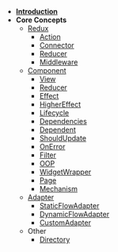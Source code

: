 -   **[Introduction](introduction/README.md)**
-   **Core Concepts**
    -   [Redux](concept/redux.md)
        -   [Action](concept/action.md)
        -   [Connector](concept/connector.md)
        -   [Reducer](concept/reducer.md)
        -   [Middleware](concept/middleware.md)
    -   [Component](concept/component.md)
        -   [View](concept/view.md)
        -   [Reducer](concept/reducer.md)
        -   [Effect](concept/effect.md)
        -   [HigherEffect](concept/higher-effect.md)
        -   [Lifecycle](concept/lifecycle.md)
        -   [Dependencies](concept/dependencies.md)
        -   [Dependent](concept/dependent.md)
        -   [ShouldUpdate](concept/should-update.md)
        -   [OnError](concept/on-error.md)
        -   [Filter](concept/filter.md)
        -   [OOP](concept/oop.md)
        -   [WidgetWrapper](concept/widget-wrapper.md)
        -   [Page](concept/page.md)
        -   [Mechanism](concept/mechanism.md)
    -   [Adapter](concept/adapter.md)
        -   [StaticFlowAdapter](concept/static-flow-adapter.md)
        -   [DynamicFlowAdapter](concept/dynamic-flow-adapter.md)
        -   [CustomAdapter](concept/custom-adapter.md)
    -   Other
        -   [Directory](concept/directory.md)
